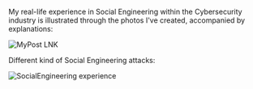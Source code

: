 My real-life experience in Social Engineering within the Cybersecurity industry is illustrated through the photos I've created, 
accompanied by explanations:

![MyPost LNK](https://github.com/iJCLEE/About-Social-Engineering/assets/61095429/3292e362-96f5-42b5-88ff-7772b1a4b8f6)


Different kind of Social Engineering attacks:

![SocialEngineering experience](https://github.com/iJCLEE/About-Social-Engineering/assets/61095429/0ebf3a0b-720d-4de6-9346-ec89185dc7bf)
